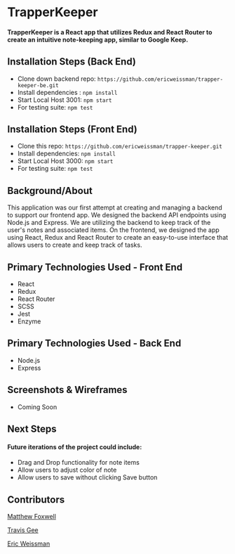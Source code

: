 # TrapperKeeper
#### TrapperKeeper is a React app that utilizes Redux and React Router to create an intuitive note-keeping app, similar to Google Keep.

## Installation Steps (Back End)
- Clone down backend repo: ```https://github.com/ericweissman/trapper-keeper-be.git```
- Install dependencies : ```npm install```
- Start Local Host 3001: ```npm start```
- For testing suite: ```npm test```

## Installation Steps (Front End)
- Clone this repo: ```https://github.com/ericweissman/trapper-keeper.git```
- Install dependencies: ```npm install```
- Start Local Host 3000: ```npm start```
- For testing suite: ```npm test```

## Background/About
This application was our first attempt at creating and managing a backend to support our frontend app. We designed the backend API endpoints using Node.js and Express. We are utilizing the backend to keep track of the user's notes and associated items. On the frontend, we designed the app using React, Redux and React Router to create an easy-to-use interface that allows users to create and keep track of tasks. 

## Primary Technologies Used - Front End
- React
- Redux
- React Router
- SCSS
- Jest
- Enzyme


## Primary Technologies Used - Back End
- Node.js
- Express

## Screenshots & Wireframes
- Coming Soon

## Next Steps
#### Future iterations of the project could include:
- Drag and Drop functionality for note items
- Allow users to adjust color of note
- Allow users to save without clicking Save button


## Contributors
[Matthew Foxwell](https://github.com/foxwellm)

[Travis Gee](https://github.com/geet084)

[Eric Weissman](https://github.com/ericweissman)
